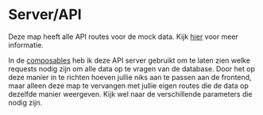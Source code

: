 # Server/API

Deze map heeft alle API routes voor de mock data. Kijk [hier](https://nuxt.com/docs/guide/directory-structure/server) voor meer informatie.

In de [composables](../../composables/) heb ik deze API server gebruikt om te laten zien welke requests nodig zijn om alle data op te vragen van de database. Door het op deze manier in te richten hoeven jullie niks aan te passen aan de frontend, maar alleen deze map te vervangen met jullie eigen routes die de data op dezelfde manier weergeven.
Kijk wel naar de verschillende parameters die nodig zijn.
